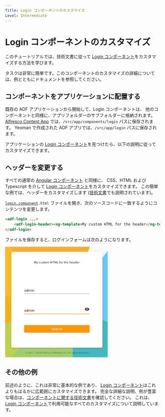 ```yaml
---
Title: Login コンポーネントのカスタマイズ
Level: Intermediate
---
```


# Login コンポーネントのカスタマイズ

このチュートリアルでは、技術文書に従って [Login コンポーネント](../core/components/login.component.md)をカスタマイズする方法を学びます。

タスクは非常に簡単です。このコンポーネントのカスタマイズの詳細については、例とともにドキュメントを参照してください。

## コンポーネントをアプリケーションに配置する

既存の ADF アプリケーションから開始して、Login コンポーネントは、
他のコンポーネントと同様に、アプリフォルダーのサブフォルダーに格納されます。
[Alfresco Content App](https://github.com/Alfresco/alfresco-content-app) では、`/src/app/components/login` パスに保存されます。
Yeoman で作成された ADF アプリでは、`/src/app/login` パスに保存されます。

アプリケーションの [Login コンポーネント](../core/components/login.component.md)を見つけたら、以下の説明に従ってカスタマイズできます。

## ヘッダーを変更する

すべての通常の [Angular コンポーネント](https://angular.io/guide/architecture-components) と同様に、
CSS、HTML および Typescript を介して
[Login コンポーネント](../core/components/login.component.md)をカスタマイズできます。
この簡単な例では、ヘッダーをカスタマイズします 
([技術文書](../core/components/login.component.md)でも説明されています)。

[`login.component`](../core/components/login.component.md)`.html` ファイルを開き、次のソースコードに一致するようにコンテンツを変更します。

```html
<adf-login ...>
	<adf-login-header><ng-template>My custom HTML for the header</ng-template></adf-login-header>
</adf-login>
```

ファイルを保存すると、ログインフォームは次のようになります。

![login_header](../docassets/images/login_header.png)

## その他の例

前述のように、これは非常に基本的な例であり、
[Login コンポーネント](../core/components/login.component.md)はこれよりもはるかに広範囲にカスタマイズできます。
完全な詳細な説明、例が豊富な場合は、[コンポーネントに関する技術文書](../core/components/login.component.md)を確認してください。
これは、[Login コンポーネント](../core/components/login.component.md)で利用可能なすべてのカスタマイズについて説明しています。
